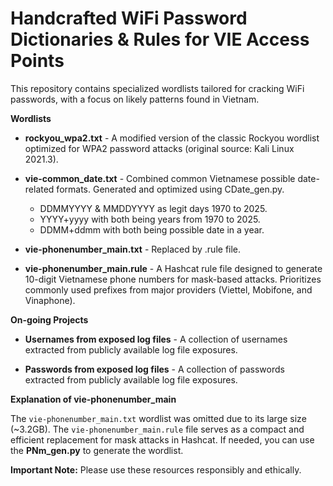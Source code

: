 # Handcrafted WiFi Password Dictionaries & Rules for VIE Access Points

This repository contains specialized wordlists tailored for cracking WiFi passwords, with a focus on likely patterns found in Vietnam.

**Wordlists**

* **rockyou_wpa2.txt** - A modified version of the classic Rockyou wordlist optimized for WPA2 password attacks (original source: Kali Linux 2021.3).

* **vie-common_date.txt** -  Combined common Vietnamese possible date-related formats. Generated and optimized using CDate_gen.py.
  - DDMMYYYY & MMDDYYYY as legit days 1970 to 2025.
  - YYYY+yyyy with both being years from 1970 to 2025.
  - DDMM+ddmm with both being possible date in a year.

* **vie-phonenumber_main.txt** - Replaced by .rule file.

* **vie-phonenumber_main.rule** - A Hashcat rule file designed to generate 10-digit Vietnamese phone numbers for mask-based attacks. Prioritizes commonly used prefixes from major providers (Viettel, Mobifone, and Vinaphone).

**On-going Projects**

* **Usernames from exposed log files** - A collection of usernames extracted from publicly available log file exposures.

* **Passwords from exposed log files** - A collection of passwords extracted from publicly available log file exposures.

**Explanation of vie-phonenumber_main**

The `vie-phonenumber_main.txt` wordlist was omitted due to its large size (~3.2GB).  The `vie-phonenumber_main.rule` file serves as a compact and efficient replacement for mask attacks in Hashcat. If needed, you can use the **PNm_gen.py** to generate the wordlist.

**Important Note:** Please use these resources responsibly and ethically. 
